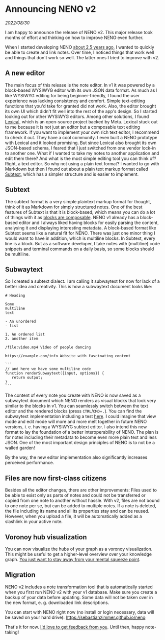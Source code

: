 # Announcing NENO v2
*2022/08/30*

I am happy to announce the release of NENO v2. This major release took months of effort and thinking on how to improve NENO even further.

When I started developing NENO [about 2.5 years ago](https://github.com/SebastianZimmer/neno/commit/8bdc74b766f0598f0f8132c7d4a528f0ec94f2a7), I wanted to quickly be able to create and link notes. Over time, I noticed things that work well and things that don't work so well. The latter ones I tried to improve with v2.

## A new editor

The main focus of this release is the note editor. In v1 it was powered by a block-based WYSIWYG editor with its own JSON data format. As much as I like WYSIWYG editing for being beginner-friendly, I found the user experience was lacking consistency and comfort. Simple text-editing functions that you'd take for granted did not work. Also, the editor brought its own UI which didn't fit well into the rest of the app's design. So I started looking out for other WYSIWYG editors. Among other solutions, I found [Lexical](https://lexical.dev/), which is an open-source project backed by Meta. Lexical stuck out to me because it is not just an editor but a composable text editing framework. If you want to implement your own rich text editor, I recommend to check it out. They have a cool community. I even built a NENO prototype with Lexical and it looked promising. But since Lexical also brought its own JSON-based schema, I feared that I just switched from one vendor lock-in to another one. What if I wanted to take my notes to another application and edit them there? And what is the most simple editing tool you can think of? Right, a text editor. So why not using a plain text format? I wanted to go with Markdown but then I found out about a plain text markup format called [Subtext](https://github.com/subconsciousnetwork/subtext), which has a simpler structure and is easier to implement.

## Subtext

The subtext format is a very simple plaintext markup format for thought, think of it as Markdown for simply structured notes. One of the best features of Subtext is that it is block-based, which means you can do a lot of things with it as [blocks are composable](https://github.com/subconsciousnetwork/subtext). NENO v1 already has a block-based editor and I always liked having blocks for easily parsing the content, analysing it and displaying interesting metadata. A block-based format like Subtext seems like a natural fit for NENO. There was just one minor thing I would want to have in addition, which is multiline blocks. In Subtext, every line is a block. But as a software developer, I take notes with (multiline) code snippets and terminal commands on a daily basis, so some blocks should be multiline.

## Subwaytext

So I created a subtext dialect. I am calling it subwaytext for now for lack of a better idea and creativity. This is how a subwaytext document looks like:

````
# Heading

Some
multiline
text

- An unordered
- list

1. An ordered list
2. another item

/file:video.mp4 Video of people dancing

https://example.com/info Website with fascinating content

```
// and here we have some multiline code
function renderSubwaytext({input, options}) {
   return output;
}
```
````

The content of every note you create with NENO is now saved as a subwaytext document which NENO renders as visual blocks that look very similar to the blocks in v1. You can seamlessly switch between the text editor and the rendered blocks (press `CTRL`/`CMD`+`.`). You can find the subwaytext implementation including a test [here](https://github.com/SebastianZimmer/neno/tree/main/lib/subwaytext). I could imagine that view mode and edit mode will more and more melt together in future NENO versions, i. e. having a WYSIWYG subtext editor. I also intend this new format to lay the foundation of a better interoperability of NENO. The plan is for notes including their metadata to become even more plain text and less JSON. One of the most important design principles of NENO is to not be a walled garden!

By the way, the new editor implementation also significantly increases perceived performance.

## Files are now first-class citizens

Besides all the editor changes, there are other improvements: Files used to be able to exist only as parts of notes and could not be transferred or copied from one note to another without hassle. With v2, files are not bound to one note per se, but can be added to multiple notes. If a note is deleted, the file including its name and all its properties stay and can be reused. However, when you upload a file, it will be automatically added as a slashlink in your active note.

## Voronoy hub visualization

You can now visualize the hubs of your graph as a voronoy visualization. This might be useful to get a higher-level overview over your knowledge graph. [You just want to stay away from your mental squeeze point](https://notes.linkingyourthinking.com/Cards/MOCs+Overview).

## Migration

NENO v2 includes a note transformation tool that is automatically started when you first run NENO v2 with your v1 database. Make sure you create a backup of your data before updating. Some data will not be taken over in the new format, e. g. downloaded link descriptions.

You can start with NENO right now (no install or login necessary, data will be saved on your hard drive): https://sebastianzimmer.github.io/neno

That's it for now. [I'd love to get feedback from you](https://sebastianzimmer.github.io). Until then, happy note-taking!
